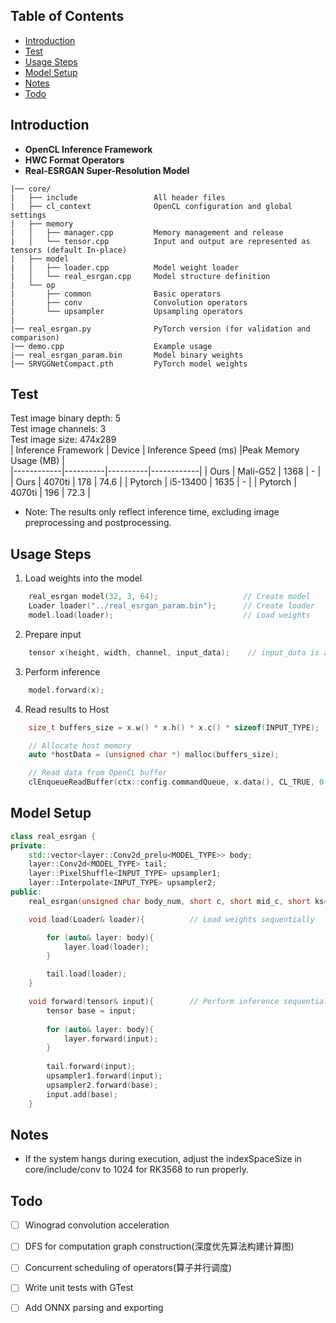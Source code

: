 ## Table of Contents
- [Introduction](#introduction)
- [Test](#test)
- [Usage Steps](#usage-steps)
- [Model Setup](#model-setup)
- [Notes](#notes)
- [Todo](#todo)

## Introduction
- **OpenCL Inference Framework**  
- **HWC Format Operators**  
- **Real-ESRGAN Super-Resolution Model**
```plaintext
|── core/
|   ├── include                 All header files
|   ├── cl_context              OpenCL configuration and global settings
|   ├── memory                  
|   │   ├── manager.cpp         Memory management and release
|   │   └── tensor.cpp          Input and output are represented as tensors (default In-place)
|   ├── model  
|   │   ├── loader.cpp          Model weight loader
|   │   └── real_esrgan.cpp     Model structure definition
|   └── op                     
|       ├── common              Basic operators
|       ├── conv                Convolution operators
|       └── upsampler           Upsampling operators
|    
|── real_esrgan.py              PyTorch version (for validation and comparison)
|── demo.cpp                    Example usage
|── real_esrgan_param.bin       Model binary weights
|── SRVGGNetCompact.pth         PyTorch model weights
```
## Test
Test image binary depth: 5  
Test image channels: 3  
Test image size: 474x289  
| Inference Framework       | Device       | Inference Speed (ms) |Peak Memory Usage (MB) |			
|------------|----------|----------|------------|
| Ours       | Mali-G52 | 1368     | -     |
| Ours       | 4070ti   | 178      | 74.6     |
| Pytorch    | i5-13400   | 1635      | -     |
| Pytorch    | 4070ti   | 196      | 72.3     |

- Note: The results only reflect inference time, excluding image preprocessing and postprocessing.
## Usage Steps
1. Load weights into the model
```c++
    real_esrgan model(32, 3, 64);                   // Create model
    Loader loader("../real_esrgan_param.bin");      // Create loader
    model.load(loader);                             // Load weights
```
2. Prepare input
```c++
    tensor x(height, width, channel, input_data);    // input_data is a pointer to the data
```

3. Perform inference
```c++
    model.forward(x);
```

4. Read results to Host
```c++
    size_t buffers_size = x.w() * x.h() * x.c() * sizeof(INPUT_TYPE);

    // Allocate host memory
    auto *hostData = (unsigned char *) malloc(buffers_size);

    // Read data from OpenCL buffer
    clEnqueueReadBuffer(ctx::config.commandQueue, x.data(), CL_TRUE, 0, buffers_size, hostData, 0, NULL, NULL);
```
## Model Setup
```c++
class real_esrgan {
private:
    std::vector<layer::Conv2d_prelu<MODEL_TYPE>> body;
    layer::Conv2d<MODEL_TYPE> tail;
    layer::PixelShuffle<INPUT_TYPE> upsampler1;
    layer::Interpolate<INPUT_TYPE> upsampler2;
public:
    real_esrgan(unsigned char body_num, short c, short mid_c, short ks=3, short _scale = 4);

    void load(Loader& loader){          // Load weights sequentially

        for (auto& layer: body){
            layer.load(loader);
        }

        tail.load(loader);
    }

    void forward(tensor& input){        // Perform inference sequentially
        tensor base = input;
        
        for (auto& layer: body){
            layer.forward(input);
        }
    
        tail.forward(input);
        upsampler1.forward(input);
        upsampler2.forward(base);
        input.add(base);
    }
```

## Notes
- If the system hangs during execution, adjust the indexSpaceSize in core/include/conv to 1024 for RK3568 to run properly.
  
## Todo
- [ ] Winograd convolution acceleration
- [ ] DFS for computation graph construction(深度优先算法构建计算图)
- [ ] Concurrent scheduling of operators(算子并行调度)
- [ ] Write unit tests with GTest
- [ ] Add ONNX parsing and exporting


